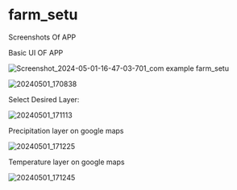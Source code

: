 # farm_setu

Screenshots Of APP


Basic UI OF APP 

![Screenshot_2024-05-01-16-47-03-701_com example farm_setu](https://github.com/ashwinsapkale65/Farmsetuassignment/assets/107023935/9e3c0849-1af6-43be-b201-6dc0cc2bdfd9)


![20240501_170838](https://github.com/ashwinsapkale65/Farmsetuassignment/assets/107023935/504f91ef-3a4d-482b-b7d3-e5f33c4bfad2)

Select Desired Layer:

![20240501_171113](https://github.com/ashwinsapkale65/Farmsetuassignment/assets/107023935/6e8f96cf-966e-4a80-997c-f622564e2739)


Precipitation layer on google maps


![20240501_171225](https://github.com/ashwinsapkale65/Farmsetuassignment/assets/107023935/8c7b3306-6696-4d97-8751-a2bff7dc6e77)

Temperature layer on google maps

![20240501_171245](https://github.com/ashwinsapkale65/Farmsetuassignment/assets/107023935/4cd61039-05e8-40cf-a602-c75714ac3f10)


